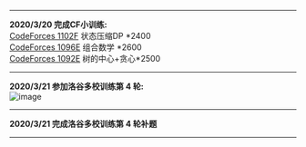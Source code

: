 <hr>

**2020/3/20 完成CF小训练:**<br>
[CodeForces 1102F](http://codeforces.com/problemset/problem/1102/F) 状态压缩DP \*2400 <br>
[CodeForces 1096E](http://codeforces.com/problemset/problem/1096/E) 组合数学 \*2600 <br>
[CodeForces 1092E](http://codeforces.com/problemset/problem/1092/E) 树的中心+贪心\*2500 <br>

<hr>

**2020/3/21 参加洛谷多校训练第 4 轮:**<br>
![image](https://github.com/Zery955/ACM/blob/master/%E5%9B%BE%E7%89%87%E6%96%87%E4%BB%B6/%E5%A4%9A%E6%A0%A1%E8%AE%AD%E7%BB%83%E7%AC%AC%204%20%E8%BD%AE%E6%A6%9C%E5%8D%95.PNG)

<hr>

**2020/3/21 完成洛谷多校训练第 4 轮补题**<br>

<hr>

